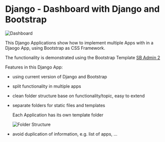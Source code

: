 # Django - Dashboard with Django and Bootstrap

![Dashboard](doc/main.png)

This Django Applications show how to implement multiple Apps with in a Djaogo App, using Bootstrap as CSS Framework.

The functionality is demonstrated using the Bootstrap Template [SB Admin 2](https://startbootstrap.com/theme/sb-admin-2)

Features in this Django App:

- using current version of Django and Bootstrap

- split functionality in multiple apps

- clean folder structure base on functionality/topic, easy to extend

- separate folders for static files and templates

  Each Application has its own template folder

  ![Folder Structure](doc/folder_structure.png)

- avoid duplication of information, e.g. list of apps, ...
